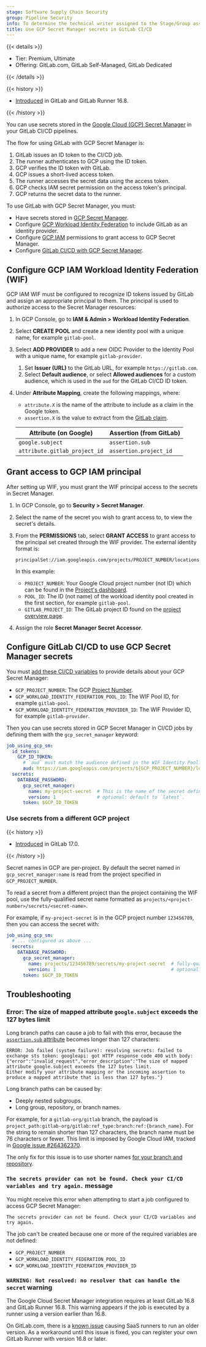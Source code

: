 ```yaml
---
stage: Software Supply Chain Security
group: Pipeline Security
info: To determine the technical writer assigned to the Stage/Group associated with this page, see https://handbook.gitlab.com/handbook/product/ux/technical-writing/#assignments
title: Use GCP Secret Manager secrets in GitLab CI/CD
---
```


{{< details >}}

- Tier: Premium, Ultimate
- Offering: GitLab.com, GitLab Self-Managed, GitLab Dedicated

{{< /details >}}

{{< history >}}

- [Introduced](https://gitlab.com/groups/gitlab-org/-/epics/11739) in GitLab and GitLab Runner 16.8.

{{< /history >}}

You can use secrets stored in the [Google Cloud (GCP) Secret Manager](https://cloud.google.com/security/products/secret-manager)
in your GitLab CI/CD pipelines.

The flow for using GitLab with GCP Secret Manager is:

1. GitLab issues an ID token to the CI/CD job.
1. The runner authenticates to GCP using the ID token.
1. GCP verifies the ID token with GitLab.
1. GCP issues a short-lived access token.
1. The runner accesses the secret data using the access token.
1. GCP checks IAM secret permission on the access token's principal.
1. GCP returns the secret data to the runner.

To use GitLab with GCP Secret Manager, you must:

- Have secrets stored in [GCP Secret Manager](https://cloud.google.com/security/products/secret-manager).
- Configure [GCP Workload Identity Federation](#configure-gcp-iam-workload-identity-federation-wif) to include GitLab as an identity provider.
- Configure [GCP IAM](#grant-access-to-gcp-iam-principal) permissions to grant access to GCP Secret Manager.
- Configure [GitLab CI/CD with GCP Secret Manager](#configure-gitlab-cicd-to-use-gcp-secret-manager-secrets).

## Configure GCP IAM Workload Identity Federation (WIF)

GCP IAM WIF must be configured to recognize ID tokens issued by GitLab and assign an appropriate principal to them.
The principal is used to authorize access to the Secret Manager resources:

1. In GCP Console, go to **IAM & Admin > Workload Identity Federation**.
1. Select **CREATE POOL** and create a new identity pool with a unique name, for example `gitlab-pool`.
1. Select **ADD PROVIDER** to add a new OIDC Provider to the Identity Pool with a unique name, for example `gitlab-provider`.
   1. Set **Issuer (URL)** to the GitLab URL, for example `https://gitlab.com`.
   1. Select **Default audience**, or select **Allowed audiences** for a custom audience, which is used in the `aud` for the GitLab CI/CD ID token.
1. Under **Attribute Mapping**, create the following mappings, where:

   - `attribute.X` is the name of the attribute to include as a claim in the Google token.
   - `assertion.X` is the value to extract from the [GitLab claim](../cloud_services/_index.md#id-token-authentication-for-cloud-services).

   | Attribute (on Google)         | Assertion (from GitLab) |
   |-------------------------------|-------------------------|
   | `google.subject`              | `assertion.sub`         |
   | `attribute.gitlab_project_id` | `assertion.project_id`  |

## Grant access to GCP IAM principal

After setting up WIF, you must grant the WIF principal access to the secrets in Secret Manager.

1. In GCP Console, go to **Security > Secret Manager**.
1. Select the name of the secret you wish to grant access to, to view the secret's details.
1. From the **PERMISSIONS** tab, select **GRANT ACCESS** to grant access to the principal set created through the WIF provider.
   The external identity format is:

   ```plaintext
   principalSet://iam.googleapis.com/projects/PROJECT_NUMBER/locations/global/workloadIdentityPools/POOL_ID/attribute.gitlab_project_id/GITLAB_PROJECT_ID
   ```

   In this example:

   - `PROJECT_NUMBER`: Your Google Cloud project number (not ID) which can be found in the
     [Project's dashboard](https://console.cloud.google.com/home/dashboard).
   - `POOL_ID`: The ID (not name) of the workload identity pool created in the first section,
     for example `gitlab-pool`.
   - `GITLAB_PROJECT_ID`: The GitLab project ID found on the [project overview page](../../user/project/working_with_projects.md#find-the-project-id).

1. Assign the role **Secret Manager Secret Accessor**.

## Configure GitLab CI/CD to use GCP Secret Manager secrets

You must [add these CI/CD variables](../variables/_index.md#for-a-project) to provide details about
your GCP Secret Manager:

- `GCP_PROJECT_NUMBER`: The GCP [Project Number](https://cloud.google.com/resource-manager/docs/creating-managing-projects).
- `GCP_WORKLOAD_IDENTITY_FEDERATION_POOL_ID`: The WIF Pool ID, for example `gitlab-pool`.
- `GCP_WORKLOAD_IDENTITY_FEDERATION_PROVIDER_ID`: The WIF Provider ID, for example `gitlab-provider`.

Then you can use secrets stored in GCP Secret Manager in CI/CD jobs by defining them
with the `gcp_secret_manager` keyword:

```yaml
job_using_gcp_sm:
  id_tokens:
    GCP_ID_TOKEN:
      # `aud` must match the audience defined in the WIF Identity Pool.
      aud: https://iam.googleapis.com/projects/${GCP_PROJECT_NUMBER}/locations/global/workloadIdentityPools/${GCP_WORKLOAD_IDENTITY_FEDERATION_POOL_ID}/providers/${GCP_WORKLOAD_IDENTITY_FEDERATION_PROVIDER_ID}
  secrets:
    DATABASE_PASSWORD:
      gcp_secret_manager:
        name: my-project-secret  # This is the name of the secret defined in GCP Secret Manager
        version: 1               # optional: default to `latest`.
      token: $GCP_ID_TOKEN
```

### Use secrets from a different GCP project

{{< history >}}

- [Introduced](https://gitlab.com/gitlab-org/gitlab-runner/-/issues/37487) in GitLab 17.0.

{{< /history >}}

Secret names in GCP are per-project. By default the secret named in `gcp_secret_manager:name`
is read from the project specified in `GCP_PROJECT_NUMBER`.

To read a secret from a different project than the project containing the WIF pool, use the
fully-qualified secret name formatted as `projects/<project-number>/secrets/<secret-name>`.

For example, if `my-project-secret` is in the GCP project number `123456789`,
then you can access the secret with:

```yaml
job_using_gcp_sm:
  # ... configured as above ...
  secrets:
    DATABASE_PASSWORD:
      gcp_secret_manager:
        name: projects/123456789/secrets/my-project-secret  # fully-qualified name of the secret defined in GCP Secret Manager
        version: 1                                          # optional: defaults to `latest`.
      token: $GCP_ID_TOKEN
```

## Troubleshooting

### Error: The size of mapped attribute `google.subject` exceeds the 127 bytes limit

Long branch paths can cause a job to fail with this error, because the
[`assertion.sub` attribute](id_token_authentication.md#token-payload) becomes longer than 127 characters:

```plaintext
ERROR: Job failed (system failure): resolving secrets: failed to exchange sts token: googleapi: got HTTP response code 400 with body:
{"error":"invalid_request","error_description":"The size of mapped attribute google.subject exceeds the 127 bytes limit.
Either modify your attribute mapping or the incoming assertion to produce a mapped attribute that is less than 127 bytes."}
```

Long branch paths can be caused by:

- Deeply nested subgroups.
- Long group, repository, or branch names.

For example, for a `gitlab-org/gitlab` branch, the payload is `project_path:gitlab-org/gitlab:ref_type:branch:ref:{branch_name}`.
For the string to remain shorter than 127 characters, the branch name must be 76 characters or fewer.
This limit is imposed by Google Cloud IAM, tracked in [Google issue #264362370](https://issuetracker.google.com/issues/264362370?pli=1).

The only fix for this issue is to use shorter names
[for your branch and repository](https://github.com/google-github-actions/auth/blob/main/docs/TROUBLESHOOTING.md#subject-exceeds-the-127-byte-limit).

### `The secrets provider can not be found. Check your CI/CD variables and try again.` message

You might receive this error when attempting to start a job configured to access GCP Secret Manager:

```plaintext
The secrets provider can not be found. Check your CI/CD variables and try again.
```

The job can't be created because one or more of the required variables are not defined:

- `GCP_PROJECT_NUMBER`
- `GCP_WORKLOAD_IDENTITY_FEDERATION_POOL_ID`
- `GCP_WORKLOAD_IDENTITY_FEDERATION_PROVIDER_ID`

### `WARNING: Not resolved: no resolver that can handle the secret` warning

The Google Cloud Secret Manager integration requires at least GitLab 16.8 and GitLab Runner 16.8.
This warning appears if the job is executed by a runner using a version earlier than 16.8.

On GitLab.com, there is a [known issue](https://gitlab.com/gitlab-org/ci-cd/shared-runners/infrastructure/-/issues/176)
causing SaaS runners to run an older version. As a workaround until this issue is fixed,
you can register your own GitLab Runner with version 16.8 or later.
